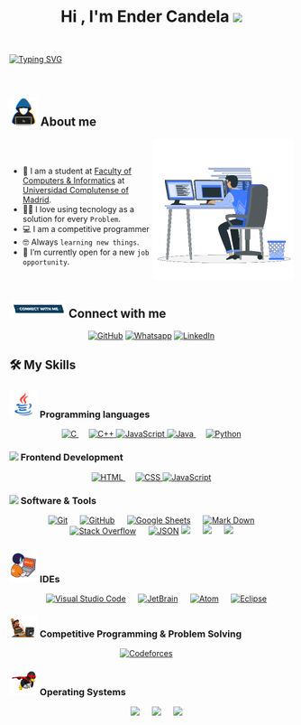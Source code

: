 <!-- presentacion --->
<h1 align="center">Hi , I'm Ender Candela <img src="https://media.giphy.com/media/hvRJCLFzcasrR4ia7z/giphy.gif" width="35"></h1>

<!-- keep work 
<p align="center">
  <a href="https://github.com//readme-typing-svg"><img src="https://readme-typing-svg.herokuapp.com?font=Time+New+Roman&color=FF3670&size=35&center=true&vCenter=true&width=1000&height=100&lines=Computer+Engineer+@sudosu;Computer+Science+Student;Competitive+Programmer;Cybersecurity;Pentesting;Ethical+hacking;data analyst;IA;IoT;Always+learning+new+things"></a>
</p>
-->
<br>

[![Typing SVG](https://readme-typing-svg.herokuapp.com?color=FF3670&size=35&center=true&vCenter=true&width=1000&lines=Computer+Enginner+@sudosu;Computer+Science+Student;Competitive+Programmer;Cybersecurity;Pentesting;Ethical+hacking;data+analyst;;IA;IoT;Always+learning+new+things)](https://git.io/typing-svg)

<br>

## <img src = "https://github.com/hackingsecurity/HackingSecurity/blob/main/Images/about_me.gif?raw=true" width = 50px> About me

<img align="right" src="https://github.com/hackingsecurity/HackingSecurity/blob/main/Images/Right_Side.gif?raw=true" width = 250px>

<br><br>

- 🏫 I am a student at [Faculty of Computers &amp; Informatics](https://informatica.ucm.es/) at [Universidad Complutense of Madrid](https://www.ucm.es/).
- :technologist: I love using tecnology as a solution for every `Problem`.
- 💻 I am a competitive programmer
- 🤓 Always `learning new things`.
- 🤔 I’m currently open for a new `job opportunity`.

<br>

## <img src="https://github.com/hackingsecurity/HackingSecurity/blob/main/Images/Connect-with-me.gif?raw=true" width="100px"> Connect with me
<p align="center">
	<a href="https://github.com/hackingsecurity"><img src="https://img.shields.io/badge/github-%23181717.svg?style=plastic&logo=github&logoColor=white" alt="GitHub"/></a>
	<a href="https://wa.me/0034628286516"><img src="https://img.shields.io/badge/whatsapp-%2325D366.svg?style=plastic&logo=whatsapp&logoColor=white" alt="Whatsapp"/></a>
	<a href="www.linkedin.com/in/ender-candela-98a334231"><img src="https://img.shields.io/badge/linkedin-%230A66C2.svg?style=plastic&logo=linkedin&logoColor=white" alt="LinkedIn"/></a>
</p>


## 🛠️ My Skills

### <img src = "https://github.com/hackingsecurity/HackingSecurity/blob/main/Images/Programming_Languages.gif?raw=true" width = 50px> Programming languages

<p align="center">

  <a href="https://www.cprogramming.com/" target="_blank"> 
    <img alt="C" src="https://img.shields.io/badge/C%20-%232370ED.svg?style=plastic&logo=c&logoColor=white">
  </a>
   
  <a href="https://www.w3schools.com/cpp/" target="_blank">
    <img alt="C++" src="https://img.shields.io/badge/C++%20-%2300599C.svg?style=plastic&logo=c%2B%2B&logoColor=white">
  </a>

  <a href="https://developer.mozilla.org/en-US/docs/Web/JavaScript" target="_blank">
     <img alt="JavaScript" src="https://img.shields.io/badge/JavaScript%20-%23F7DF1E.svg?style=plastic&logo=javascript&logoColor=black">
   </a>

  <a href="https://www.java.com" target="_blank">
    <img alt="Java" src="https://img.shields.io/badge/Java-%23007396.svg?style=plastic&logo=java&logoColor=white">
  </a>
   
   <a href="https://www.python.org" target="_blank">
    <img alt="Python" src="https://img.shields.io/badge/Python%20-%2314354C.svg?style=plastic&logo=python&logoColor=white">
  </a>

</p>

### <img src = "https://github.com/7oSkaaa/7oSkaaa/blob/main/Images/Front_End.gif?raw=true" width = 50px> Frontend Development

<p align="center">

  <a href="https://www.w3.org/html/" target="_blank">
   <img alt="HTML" src="https://img.shields.io/badge/HTML5%20-%23E34F26.svg?style=plastic&logo=html5&logoColor=white">
  </a>
   
  <a href="https://www.w3schools.com/css/" target="_blank">
    <img alt="CSS" src="https://img.shields.io/badge/CSS%20-%231572B6.svg?style=plastic&logo=css3&logoColor=white">
  </a>

  <a href="https://developer.mozilla.org/en-US/docs/Web/JavaScript" target="_blank">
     <img alt="JavaScript" src="https://img.shields.io/badge/JavaScript%20-%23F7DF1E.svg?style=plastic&logo=javascript&logoColor=black">
   </a>
</p>

### <img src = "https://github.com/7oSkaaa/7oSkaaa/blob/main/Images/Software_Tools.gif?raw=true" width = 50px> Software & Tools

<p align="center">
   
    <a href="#"><img alt="Git" src="https://img.shields.io/badge/Git%20-%23F05033.svg?style=plastic&logo=git&logoColor=white"></a>
   
    <a href="#"><img alt="GitHub" src="https://img.shields.io/badge/github-%23181717.svg?style=plastic&logo=github&logoColor=white"></a>
   
    <a href="#"><img alt="Google Sheets" src="https://img.shields.io/badge/Google%20Sheets%20-%2334A853.svg?style=plastic&logo=google%20sheets&logoColor=white"></a>
   
    <a href="#"><img alt="Mark Down" src="https://img.shields.io/badge/Markdown-000000?style=plastic&logo=markdown&logoColor=white"></a>
   
    <a href="#"><img alt="Stack Overflow" src="https://img.shields.io/badge/-Stack%20Overflow-FE7A16?style=plastic&logo=stack-overflow&logoColor=white"></a>
   
    <a href="#"><img alt="JSON" img src="https://img.shields.io/badge/json-%23000000.svg?style=plastic&logo=json&logoColor=white"></a>
    <a href="#"><img src="https://img.shields.io/badge/latex-%23008080.svg?&style=plastic&logo=latex&logoColor=white" /></a>
     
    <a href="#"><img src="https://img.shields.io/badge/django-%23092E20.svg?&style=plastic&logo=django&logoColor=white" /></a>
     
    <a href="#"><img src="https://img.shields.io/badge/mysql-%234479A1.svg?&style=plastic&logo=mysql&logoColor=white"/></a>

</p>

###  <img src = "https://github.com/hackingsecurity/HackingSecurity/blob/main/Images/IDEs.gif?raw=true" width = 50px> IDEs

<p align="center">
   
    <a href="#"><img alt="Visual Studio Code" src="https://img.shields.io/badge/Visual%20Studio%20Code-0078d7.svg?style=plastic&logo=visual-studio-code&logoColor=white"></a>
   
    <a href="#"><img alt="JetBrain" src="https://img.shields.io/badge/jetbrains-%23000000.svg?style=plastic&logo=jetbrains&logoColor=white" /></a>
   
    <a href="#"><img alt="Atom" src="https://img.shields.io/badge/atom-%2366595C.svg?&style=plastic&logo=atom&logoColor=white" /></a>
   
    <a href="#"><img alt="Eclipse" src="https://img.shields.io/badge/eclipse%20ide-%232C2255.svg?&style=plastic&logo=eclipse%20ide&logoColor=white" /></a>
</p>

### <img src = "https://github.com/hackingsecurity/HackingSecurity/blob/main/Images/CP_PS.gif?raw=true" width = 50px> Competitive Programming & Problem Solving

<p align="center">
    <a href="#"><img alt = "Codeforces" src="https://img.shields.io/badge/codeforces%20-%231F8ACB.svg?style=plastic&logo=codeforces&logoColor=white" /></a>
   
</p>

### <img src = "https://github.com/hackingsecurity/HackingSecurity/blob/main/Images/OS.gif?raw=true" width = 50px> Operating Systems

<p align="center">
   
    <a href="#"><img src="https://img.shields.io/badge/Linux-FCC624?style=plastic&logo=linux&logoColor=black"></a>
   
    <a href="#"><img src="https://img.shields.io/badge/Ubuntu-E95420?style=plastic&logo=ubuntu&logoColor=white"></a>
   
    <a href="#"><img src="https://img.shields.io/badge/Windows-0078D6?style=plastic&logo=windows&logoColor=white"></a>
</p>